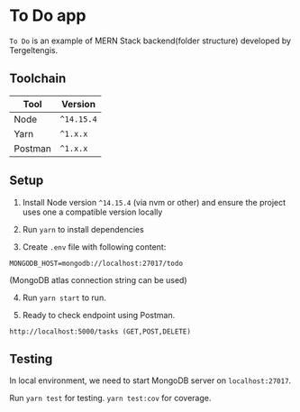 # To Do app

`To Do` is an example of MERN Stack backend(folder structure) developed by Tergeltengis.

## Toolchain

| Tool    | Version    |
| ------- | ---------- |
| Node    | `^14.15.4` |
| Yarn    | `^1.x.x`   |
| Postman | `^1.x.x`   |

## Setup

1. Install Node version `^14.15.4` (via nvm or other) and ensure the project uses one a compatible version locally

2. Run `yarn` to install dependencies

3. Create `.env` file with following content:

```
MONGODB_HOST=mongodb://localhost:27017/todo
```

(MongoDB atlas connection string can be used)

4. Run `yarn start` to run.

5. Ready to check endpoint using Postman.

```
http://localhost:5000/tasks (GET,POST,DELETE)
```

## Testing

In local environment, we need to start MongoDB server on `localhost:27017`.

Run `yarn test` for testing.
`yarn test:cov` for coverage.
